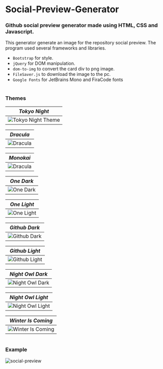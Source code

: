 # Social-Preview-Generator
### Github social preview generator made using HTML, CSS and Javascript.

This generator generate an image for the repository social preview.
The program used several frameworks and libraries.
- ```Bootstrap``` for style.
- ```jQuery``` for DOM manipulation.
- ```dom-to-img``` to convert the card div to png image.
- ```FileSaver.js``` to download the image to the pc.
- ```Google Fonts``` for JetBrains Mono and FiraCode fonts

#

### Themes
| *Tokyo Night* |
|:--:|
| ![Tokyo Night Theme](https://user-images.githubusercontent.com/66797449/174904118-4c0e010e-63b1-4744-b1f6-24b94da74326.png) |

| *Dracula* |
|:--:|
| ![Dracula](https://user-images.githubusercontent.com/66797449/174904735-771dd1bd-811b-44af-ae9b-291c23374434.png) |

| *Monokai* |
|:--:|
| ![Dracula](https://user-images.githubusercontent.com/66797449/174904844-78bc23d3-cde3-4919-92fb-5763fbf18a3b.png) |

| *One Dark* |
|:--:|
| ![One Dark](https://user-images.githubusercontent.com/66797449/174905057-4fb17944-1ae6-4dde-b71d-9f4994ef427e.png) |

| *One Light* |
|:--:|
| ![One Light](https://user-images.githubusercontent.com/66797449/174905138-56790494-483a-45c5-8e67-980ac542eea6.png) |

| *Github Dark* |
|:--:|
| ![Github Dark](https://user-images.githubusercontent.com/66797449/174905247-970764e5-35ea-412d-8834-5a318ae1308c.png) |

| *Github Light* |
|:--:|
| ![Github Light](https://user-images.githubusercontent.com/66797449/174905321-708ccbea-d9a2-4020-82df-d041ecce01bf.png) |

| *Night Owl Dark* |
|:--:|
| ![Night Owl Dark](https://user-images.githubusercontent.com/66797449/174905389-ab0385d3-c06d-4d02-b7e9-86d2952a6db9.png) |

| *Night Owl Light* |
|:--:|
| ![Night Owl Light](https://user-images.githubusercontent.com/66797449/174905433-6a7867ce-e87f-4cd1-908b-9502da6c43cf.png) |

| *Winter Is Coming* |
|:--:|
| ![Winter Is Coming](https://user-images.githubusercontent.com/66797449/174905467-f0d9cc95-a3fc-4e27-b6f2-6adc585c458a.png) |

#

### Example

![social-preview](https://user-images.githubusercontent.com/66797449/174906508-49bb5c84-b25a-4544-908b-14641853b12b.gif)
